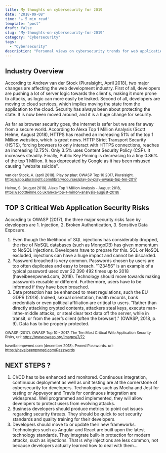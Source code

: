 ```yaml
---
title: My thoughts on cybersecurity for 2019
date: "2018-09-08"
time: '☕️ 5 min read'
template: "post"
draft: false
slug: "My-thoughts-on-cybersecurity-for-2019"
category: "Cybersecurity"
tags:
  - "Cybersecurity"
description: "Personal views on cybersecurity trends for web applications."
---
```


## Industry Overview

According to Andrew van der Stock (Pluralsight, April 2018), two major changes are affecting the web development industry. First of all, developers are pushing a lot of server logic towards the client's, making it more prone to attacks, as logic can more easily be leaked. Second of all, developers are moving to cloud services, which implies moving the state from the application to the cloud. Security has always been about protecting the state. It is now been moved around, and it is a huge change for security.

As far as browser security goes, the internet is safer but we are far away from a secure world. According to Alexa Top 1 Million Analysis (Scott Helme, August 2018), HTTPS has reached an increasing 51% of the top 1 Million websites, which is great news. HTTP Strict Transport Security (HSTS), forcing browsers to only interact with HTTPS connections, reaches an increasing 12.75%. Only 3.5% uses Content Security Policy (CSP). It increases steadily. Finally, Public Key Pinning is decreasing to a tiny 0.86% of the top 1 Million. It has deprecated by Google as it has been misused causing "website suicide".

<sub>van der Stock, A. (april 2018). Play by play: OWASP Top 10 2017, Pluralsight. https://app.pluralsight.com/library/courses/play-by-play-owasp-top-ten-2017</sub>

<sub>Helme, S. (August 2018). Alexa Top 1 Million Analysis - August 2018, https://scotthelme.co.uk/alexa-top-1-million-analysis-august-2018/</sub>

## TOP 3 Critical Web Application Security Risks

According to OWASP (2017), the three major security risks face by developers are 1. Injection, 2. Broken Authentication, 3. Sensitive Data Exposure.

1. Even though the likelihood of SQL injections has considerably dropped, the rise of NoSQL databases (such as MongoDB) has given momentum to NoSQL injections. Developers have to prepare for this. SQL or NoSQL excluded, injections can have a huge impact and cannot be discarded.
2. Password breached is very common. Passwords chosen by users are too often duplicates and easy to breach. "123456" is an example of a typical password used over 22 390 492 times up to 2018 (haveibeenpwned.com, 2018). Technology should move towards making passwords reusable or different. Furthermore, users have to be informed if they have been breached.
3. Data protection has be enhanced to meet regulations, such the EU GDPR (2018). Indeed, sexual orientation, health records, bank credentials or even political affiliation are critical to users. "Rather than directly attacking crypted contents, attackers steal keys, execute man-inthe-middle attacks, or steal clear text data off the server, while in transit, or from the user’s client (often the browser)." (OWASP, 2018, p. 9). Data has to be properly protected.

<sub>OWASP (2017). OWASP Top 10 - 2017, The Ten Most Critical Web Application Security Risks, url: https://www.owasp.org/images/7/72

<sub>haveibeenpwned.com (december 2018). Pwned Passwords. url: https://haveibeenpwned.com/Passwords</sub>

## NEXT STEPS ?

1. CI/CD has to be enhanced and monitored. Continuous integration, continuous deployment as well as unit testing are at the cornerstone of cybersecurity for developers. Technologies such as Mocha and Jest for testing or Appveyor and Travis for continuous integration are widespread. Well programmed and implemented, they will allow developers to protect users from evolving attacks.
2. Business developers should produce metrics to point out issues regarding security threats. They should be quick to set security standards and quality training for their developers.
3. Developers should move to or update their new frameworks. Technologies such as Angular and React are built upon the latest technology standards. They integrate built-in protection for modern attacks, such as injections. That is why injections are less common, not because developers actually learned how to deal with them...
